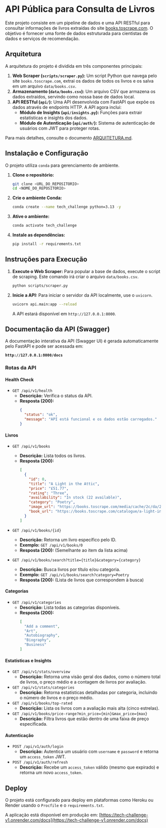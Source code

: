 # API Pública para Consulta de Livros

Este projeto consiste em um pipeline de dados e uma API RESTful para consultar informações de livros extraídas do site [books.toscrape.com](http://books.toscrape.com/). O objetivo é fornecer uma fonte de dados estruturada para cientistas de dados e serviços de recomendação.

## Arquitetura

A arquitetura do projeto é dividida em três componentes principais:

1.  **Web Scraper (`scripts/scraper.py`):** Um script Python que navega pelo site `books.toscrape.com`, extrai os dados de todos os livros e os salva em um arquivo `data/books.csv`.
2.  **Armazenamento (`data/books.csv`):** Um arquivo CSV que armazena os dados extraídos, servindo como nossa base de dados local.
3.  **API RESTful (`api/`):** Uma API desenvolvida com FastAPI que expõe os dados através de endpoints HTTP. A API agora inclui:
    *   **Módulo de Insights (`api/insights.py`):** Funções para extrair estatísticas e insights dos dados.
    *   **Módulo de Autenticação (`api/auth/`):** Sistema de autenticação de usuários com JWT para proteger rotas.

Para mais detalhes, consulte o documento [ARQUITETURA.md](ARQUITETURA.md).

## Instalação e Configuração

O projeto utiliza `conda` para gerenciamento de ambiente.

1.  **Clone o repositório:**
    ```bash
    git clone <URL_DO_REPOSITORIO>
    cd <NOME_DO_REPOSITORIO>
    ```

2.  **Crie o ambiente Conda:**
    ```bash
    conda create --name tech_challenge python=3.13 -y
    ```

3.  **Ative o ambiente:**
    ```bash
    conda activate tech_challenge
    ```

4.  **Instale as dependências:**
    ```bash
    pip install -r requirements.txt
    ```

## Instruções para Execução

1.  **Execute o Web Scraper:**
    Para popular a base de dados, execute o script de scraping. Este comando irá criar o arquivo `data/books.csv`.
    ```bash
    python scripts/scraper.py
    ```

2.  **Inicie a API:**
    Para iniciar o servidor da API localmente, use o `uvicorn`.
    ```bash
    uvicorn api.main:app --reload
    ```
    A API estará disponível em `http://127.0.0.1:8000`.

## Documentação da API (Swagger)

A documentação interativa da API (Swagger UI) é gerada automaticamente pelo FastAPI e pode ser acessada em:

**`http://127.0.0.1:8000/docs`**

### Rotas da API

#### Health Check

*   `GET /api/v1/health`
    *   **Descrição:** Verifica o status da API.
    *   **Resposta (200):**
        ```json
        {
          "status": "ok",
          "message": "API está funcional e os dados estão carregados."
        }
        ```

#### Livros

*   `GET /api/v1/books`
    *   **Descrição:** Lista todos os livros.
    *   **Resposta (200):**
        ```json
        [
          {
            "id": 0,
            "title": "A Light in the Attic",
            "price": "£51.77",
            "rating": "Three",
            "availability": "In stock (22 available)",
            "category": "Poetry",
            "image_url": "https://books.toscrape.com/media/cache/2c/da/2cdad67c44b002e7ead0cc35693c0e8b.jpg",
            "book_url": "https://books.toscrape.com/catalogue/a-light-in-the-attic_1000/index.html"
          }
        ]
        ```

*   `GET /api/v1/books/{id}`
    *   **Descrição:** Retorna um livro específico pelo ID.
    *   **Exemplo:** `GET /api/v1/books/0`
    *   **Resposta (200):** (Semelhante ao item da lista acima)

*   `GET /api/v1/books/search?title={title}&category={category}`
    *   **Descrição:** Busca livros por título e/ou categoria.
    *   **Exemplo:** `GET /api/v1/books/search?category=Poetry`
    *   **Resposta (200):** (Lista de livros que correspondem à busca)

#### Categorias

*   `GET /api/v1/categories`
    *   **Descrição:** Lista todas as categorias disponíveis.
    *   **Resposta (200):**
        ```json
        [
          "Add a comment",
          "Art",
          "Autobiography",
          "Biography",
          "Business"
        ]
        ```

#### Estatísticas e Insights

*   `GET /api/v1/stats/overview`
    *   **Descrição:** Retorna uma visão geral dos dados, como o número total de livros, o preço médio e a contagem de livros por avaliação.
*   `GET /api/v1/stats/categories`
    *   **Descrição:** Retorna estatísticas detalhadas por categoria, incluindo o número de livros e o preço médio.
*   `GET /api/v1/books/top-rated`
    *   **Descrição:** Lista os livros com a avaliação mais alta (cinco estrelas).
*   `GET /api/v1/books/price-range?min_price={min}&max_price={max}`
    *   **Descrição:** Filtra livros que estão dentro de uma faixa de preço especificada.

#### Autenticação

*   `POST /api/v1/auth/login`
    *   **Descrição:** Autentica um usuário com `username` e `password` e retorna um `access_token` JWT.
*   `POST /api/v1/auth/refresh`
    *   **Descrição:** Recebe um `access_token` válido (mesmo que expirado) e retorna um novo `access_token`.

## Deploy

O projeto está configurado para deploy em plataformas como Heroku ou Render usando o `Procfile` e o `requirements.txt`.

A aplicação está disponível em produção em:
[https://tech-challenge-v1.onrender.com/docs](https://tech-challenge-v1.onrender.com/docs)
